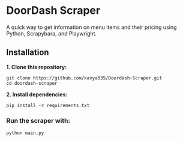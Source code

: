 # DoorDash Scraper
A quick way to get information on menu items and their pricing using Python, Scrapybara, and Playwright.


## Installation

**1. Clone this repository:**

```
git clone https://github.com/kavya835/Doordash-Scraper.git
cd doordash-scraper
```

**2. Install dependencies:**

```
pip install -r requirements.txt
```

### Run the scraper with:

```
python main.py
```